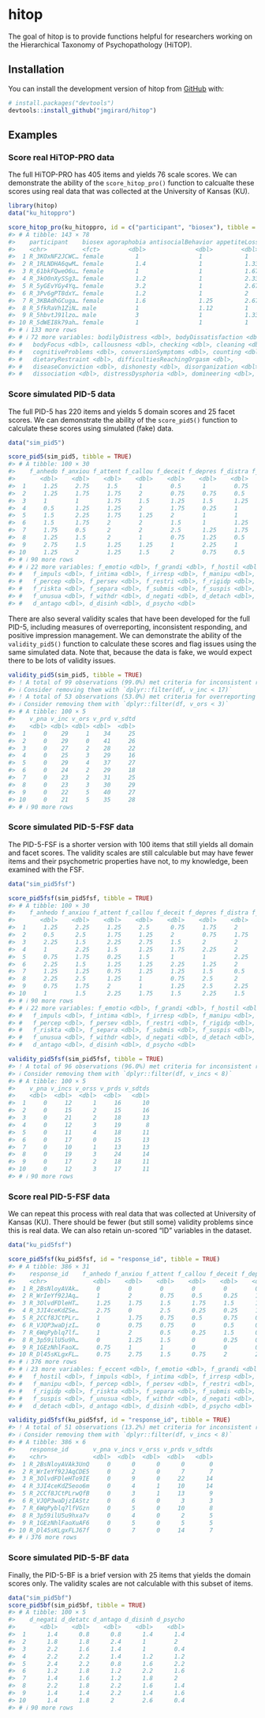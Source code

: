 
<!-- README.md is generated from README.Rmd. Please edit that file -->

# hitop

<!-- badges: start -->

<!-- badges: end -->

The goal of hitop is to provide functions helpful for researchers
working on the Hierarchical Taxonomy of Psychopathology (HiTOP).

## Installation

You can install the development version of hitop from
[GitHub](https://github.com/) with:

``` r
# install.packages("devtools")
devtools::install_github("jmgirard/hitop")
```

## Examples

### Score real HiTOP-PRO data

The full HiTOP-PRO has 405 items and yields 76 scale scores. We can
demonstrate the ability of the `score_hitop_pro()` function to calcualte
these scores using real data that was collected at the University of
Kansas (KU).

``` r
library(hitop)
data("ku_hitoppro")

score_hitop_pro(ku_hitoppro, id = c("participant", "biosex"), tibble = TRUE)
#> # A tibble: 143 × 78
#>    participant    biosex agoraphobia antisocialBehavior appetiteLoss bingeEating
#>    <chr>          <fct>        <dbl>              <dbl>        <dbl>       <dbl>
#>  1 R_3KOxNF2JCWC… female         1                 1            1           1.33
#>  2 R_1RLNDHA6qwM… female         1.4               1            1.33        1   
#>  3 R_61bkFQweO6u… female         1                 1            1.67        1.67
#>  4 R_3kO0nXySSg3… female         1.2               1            2.33        3   
#>  5 R_5yGEvYGy4Yq… female         3.2               1            2.67        1   
#>  6 R_3Pv6gPT8dxY… female         1.2               1            2           1.33
#>  7 R_3KBAdhGCuga… female         1.6               1.25         2.67        1.67
#>  8 R_5fkRaVh1ZiN… male           1                 1.12         1           2.33
#>  9 R_5hbvtJ91lzo… male           3                 1            1.33        2   
#> 10 R_5dWEI8k79ah… female         1                 1            1           1   
#> # ℹ 133 more rows
#> # ℹ 72 more variables: bodilyDistress <dbl>, bodyDissatisfaction <dbl>,
#> #   bodyFocus <dbl>, callousness <dbl>, checking <dbl>, cleaning <dbl>,
#> #   cognitiveProblems <dbl>, conversionSymptoms <dbl>, counting <dbl>,
#> #   dietaryRestraint <dbl>, difficultiesReachingOrgasm <dbl>,
#> #   diseaseConviction <dbl>, dishonesty <dbl>, disorganization <dbl>,
#> #   dissociation <dbl>, distressDysphoria <dbl>, domineering <dbl>, …
```

### Score simulated PID-5 data

The full PID-5 has 220 items and yields 5 domain scores and 25 facet
scores. We can demonstrate the ability of the `score_pid5()` function to
calculate these scores using simulated (fake) data.

``` r
data("sim_pid5")

score_pid5(sim_pid5, tibble = TRUE)
#> # A tibble: 100 × 30
#>    f_anhedo f_anxiou f_attent f_callou f_deceit f_depres f_distra f_eccent
#>       <dbl>    <dbl>    <dbl>    <dbl>    <dbl>    <dbl>    <dbl>    <dbl>
#>  1     1.25     2.75     1.5      1        0.5      1        0.75     1.25
#>  2     1.25     1.75     1.75     2        0.75     0.75     0.5      1.25
#>  3     1        1        1.75     1.5      1.25     1.5      1.25     1.25
#>  4     0.5      1.25     1.25     2        1.75     0.25     1        1   
#>  5     1.5      2.25     1.75     1.25     2        1        1        2   
#>  6     1.5      1.75     2        2        1.5      1        1.25     1.25
#>  7     1.75     0.5      2        2        2.5      1.25     1.75     2   
#>  8     1.25     1.5      2        1        0.75     1.25     0.5      2   
#>  9     2.75     1.5      1.25     1.25     1        2.25     1        1.25
#> 10     1.25     2        1.25     1.5      2        0.75     0.5      2   
#> # ℹ 90 more rows
#> # ℹ 22 more variables: f_emotio <dbl>, f_grandi <dbl>, f_hostil <dbl>,
#> #   f_impuls <dbl>, f_intima <dbl>, f_irresp <dbl>, f_manipu <dbl>,
#> #   f_percep <dbl>, f_persev <dbl>, f_restri <dbl>, f_rigidp <dbl>,
#> #   f_riskta <dbl>, f_separa <dbl>, f_submis <dbl>, f_suspis <dbl>,
#> #   f_unusua <dbl>, f_withdr <dbl>, d_negati <dbl>, d_detach <dbl>,
#> #   d_antago <dbl>, d_disinh <dbl>, d_psycho <dbl>
```

There are also several validity scales that have been developed for the
full PID-5, including measures of overreporting, inconsistent
responding, and positive impression management. We can demonstrate the
ability of the `validity_pid5()` function to calculate these scores and
flag issues using the same simulated data. Note that, because the data
is fake, we would expect there to be lots of validity issues.

``` r
validity_pid5(sim_pid5, tibble = TRUE)
#> ! A total of 99 observations (99.0%) met criteria for inconsistent responding (0 missing).
#> ℹ Consider removing them with `dplyr::filter(df, v_inc < 17)`
#> ! A total of 53 observations (53.0%) met criteria for overreporting (0 missing).
#> ℹ Consider removing them with `dplyr::filter(df, v_ors < 3)`
#> # A tibble: 100 × 5
#>    v_pna v_inc v_ors v_prd v_sdtd
#>    <dbl> <dbl> <dbl> <dbl>  <dbl>
#>  1     0    29     1    34     25
#>  2     0    29     0    41     26
#>  3     0    27     2    28     22
#>  4     0    25     3    29     16
#>  5     0    29     4    37     27
#>  6     0    24     2    29     18
#>  7     0    23     2    31     25
#>  8     0    23     3    30     29
#>  9     0    22     5    40     27
#> 10     0    21     5    35     28
#> # ℹ 90 more rows
```

### Score simulated PID-5-FSF data

The PID-5-FSF is a shorter version with 100 items that still yields all
domain and facet scores. The validity scales are still calculable but
may have fewer items and their psychometric properties have not, to my
knowledge, been examined with the FSF.

``` r
data("sim_pid5fsf")

score_pid5fsf(sim_pid5fsf, tibble = TRUE)
#> # A tibble: 100 × 30
#>    f_anhedo f_anxiou f_attent f_callou f_deceit f_depres f_distra f_eccent
#>       <dbl>    <dbl>    <dbl>    <dbl>    <dbl>    <dbl>    <dbl>    <dbl>
#>  1     1.25     2.25     1.25     2.5      0.75     1.75     2        1   
#>  2     0.5      2.5      1.75     1.25     2        0.75     1.75     1   
#>  3     2.25     1.5      2.25     2.75     1.5      2        2        1.5 
#>  4     1        2.25     1.5      1.25     1.75     2.25     2        1   
#>  5     0.75     1.75     0.25     1.5      1        1        2.25     1.5 
#>  6     2.25     1.5      1.25     1.25     2.25     1.25     2        2.25
#>  7     1.25     1.25     0.75     1.25     1.25     1.5      0.5      1.75
#>  8     2.25     2.5      1.25     1        0.75     2.5      2        0.75
#>  9     0.75     1.75     2        1        1.25     2.5      2.25     1.25
#> 10     1        1.5      2.25     1.75     1.5      2.25     1.5      1.25
#> # ℹ 90 more rows
#> # ℹ 22 more variables: f_emotio <dbl>, f_grandi <dbl>, f_hostil <dbl>,
#> #   f_impuls <dbl>, f_intima <dbl>, f_irresp <dbl>, f_manipu <dbl>,
#> #   f_percep <dbl>, f_persev <dbl>, f_restri <dbl>, f_rigidp <dbl>,
#> #   f_riskta <dbl>, f_separa <dbl>, f_submis <dbl>, f_suspis <dbl>,
#> #   f_unusua <dbl>, f_withdr <dbl>, d_negati <dbl>, d_detach <dbl>,
#> #   d_antago <dbl>, d_disinh <dbl>, d_psycho <dbl>

validity_pid5fsf(sim_pid5fsf, tibble = TRUE)
#> ! A total of 96 observations (96.0%) met criteria for inconsistent responding (0 missing).
#> ℹ Consider removing them with `dplyr::filter(df, v_incs < 8)`
#> # A tibble: 100 × 5
#>    v_pna v_incs v_orss v_prds v_sdtds
#>    <dbl>  <dbl>  <dbl>  <dbl>   <dbl>
#>  1     0     12      1     16      10
#>  2     0     15      2     15      16
#>  3     0     21      2     18      13
#>  4     0     12      3     19       8
#>  5     0     11      4     18      11
#>  6     0     17      0     15      13
#>  7     0     10      1     13      13
#>  8     0     19      3     24      14
#>  9     0     17      2     18      11
#> 10     0     12      3     17      11
#> # ℹ 90 more rows
```

### Score real PID-5-FSF data

We can repeat this process with real data that was collected at
University of Kansas (KU). There should be fewer (but still some)
validity problems since this is real data. We can also retain un-scored
“ID” variables in the dataset.

``` r
data("ku_pid5fsf")

score_pid5fsf(ku_pid5fsf, id = "response_id", tibble = TRUE)
#> # A tibble: 386 × 31
#>    response_id    f_anhedo f_anxiou f_attent f_callou f_deceit f_depres f_distra
#>    <chr>             <dbl>    <dbl>    <dbl>    <dbl>    <dbl>    <dbl>    <dbl>
#>  1 R_2BsNloyAVAk…     0        0        0        0        0        0        0   
#>  2 R_WrIeYf92JAq…     1        2        0.75     0.5      0.25     1        1.5 
#>  3 R_3OlvdFDleHT…     1.25     1.75     1.5      1.75     1.5      1.5      1   
#>  4 R_3JI4ceKdZSe…     2.75     0        2.5      0.25     0.25     1.25     0.5 
#>  5 R_2CCf8JCtPLr…     1        1.75     0.75     0.5      0.75     0.25     3   
#>  6 R_VJQP3waDjzI…     0        0.75     0.75     0        0.5      0        0.25
#>  7 R_6WqPyblq7lf…     1        2        0.5      0.25     1.5      0.5      1   
#>  8 R_3p59ilU5u9h…     0        1.25     1.5      0        0.25     0.25     0   
#>  9 R_1GEzNhlFaoX…     0.75     1        1        0        0        0.25     2   
#> 10 R_Dl45sKLgxFL…     0.75     2.75     1.5      0.75     2        2.25     1.25
#> # ℹ 376 more rows
#> # ℹ 23 more variables: f_eccent <dbl>, f_emotio <dbl>, f_grandi <dbl>,
#> #   f_hostil <dbl>, f_impuls <dbl>, f_intima <dbl>, f_irresp <dbl>,
#> #   f_manipu <dbl>, f_percep <dbl>, f_persev <dbl>, f_restri <dbl>,
#> #   f_rigidp <dbl>, f_riskta <dbl>, f_separa <dbl>, f_submis <dbl>,
#> #   f_suspis <dbl>, f_unusua <dbl>, f_withdr <dbl>, d_negati <dbl>,
#> #   d_detach <dbl>, d_antago <dbl>, d_disinh <dbl>, d_psycho <dbl>

validity_pid5fsf(ku_pid5fsf, id = "response_id", tibble = TRUE)
#> ! A total of 51 observations (13.2%) met criteria for inconsistent responding (5 missing).
#> ℹ Consider removing them with `dplyr::filter(df, v_incs < 8)`
#> # A tibble: 386 × 6
#>    response_id       v_pna v_incs v_orss v_prds v_sdtds
#>    <chr>             <dbl>  <dbl>  <dbl>  <dbl>   <dbl>
#>  1 R_2BsNloyAVAk3UnQ     0      0      0      0       0
#>  2 R_WrIeYf92JAqCDE5     0      2      0      7       7
#>  3 R_3OlvdFDleHTo9IE     0      9      0     22      14
#>  4 R_3JI4ceKdZSeoo6m     0      4      1     10      14
#>  5 R_2CCf8JCtPLrwQfB     0      3      1     13       9
#>  6 R_VJQP3waDjzIAStz     0      6      0      3       3
#>  7 R_6WqPyblq7lfVGzn     0      5      0     10       8
#>  8 R_3p59ilU5u9hxa7v     0      4      0      2       5
#>  9 R_1GEzNhlFaoXuAF6     0      5      0      5       5
#> 10 R_Dl45sKLgxFLJ67f     0      7      0     14       7
#> # ℹ 376 more rows
```

### Score simulated PID-5-BF data

Finally, the PID-5-BF is a brief version with 25 items that yields the
domain scores only. The validity scales are not calculable with this
subset of items.

``` r
data("sim_pid5bf")
score_pid5bf(sim_pid5bf, tibble = TRUE)
#> # A tibble: 100 × 5
#>    d_negati d_detatc d_antago d_disinh d_psycho
#>       <dbl>    <dbl>    <dbl>    <dbl>    <dbl>
#>  1      1.4      0.8      0.8      1.4      1.4
#>  2      1.8      1.8      2.4      1        2  
#>  3      2.2      1.6      1.4      1        0.4
#>  4      2.2      2.2      1.4      1.2      1.2
#>  5      2.4      2.2      0.8      1.6      2.2
#>  6      1.2      1.8      1.2      2.2      1.6
#>  7      1.4      1.6      1.2      1.8      2  
#>  8      2.2      1.8      2.2      1.6      1.4
#>  9      1.4      1.4      2.2      1.4      1.6
#> 10      1.4      1.8      2        2.6      0.4
#> # ℹ 90 more rows
```
